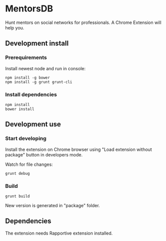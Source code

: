 # MentorsDB

Hunt mentors on social networks for professionals.
A Chrome Extension will help you.

## Development install

### Prerequirements

Install newest node and run in console:

```node
npm install -g bower
npm install -g grunt grunt-cli
```

### Install dependencies

```node
npm install
bower install
```

## Development use

### Start developing

Install the extension on Chrome browser using "Load extension without package" button in developers mode.

Watch for file changes:

```node
grunt debug
```

### Build

```node
grunt build
```

New version is generated in "package" folder.

## Dependencies

The extension needs Rapportive extension installed.
